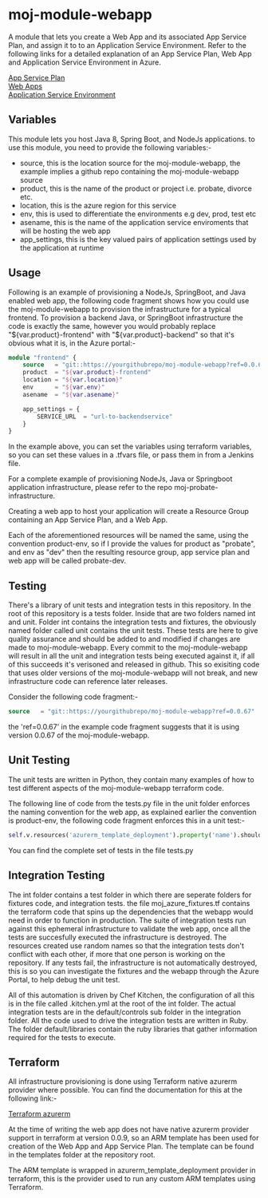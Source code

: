 # moj-module-webapp
A module that lets you create a Web App and its associated App Service Plan, and assign it to to an Application Service Environment.
Refer to the following links for a detailed explanation of an App Service Plan, Web App and Application Service Environment in Azure.

[App Service Plan](https://docs.microsoft.com/en-us/azure/app-service/azure-web-sites-web-hosting-plans-in-depth-overview) <br />
[Web Apps](https://docs.microsoft.com/en-us/azure/app-service-web/app-service-web-overview) <br />
[Application Service Environment](https://docs.microsoft.com/en-us/azure/app-service-web/app-service-app-service-environment-intro) <br />

## Variables
This module lets you host Java 8, Spring Boot, and NodeJs applications. to use this module, you need to provide the following variables:-

-	source, this is the location source for the moj-module-webapp, the example implies a github repo containing the moj-module-webapp source
-	product,  this is the name of the product or project i.e. probate, divorce etc.
-	location, this is the azure region for this service
- 	env, this is used to differentiate the environments e.g dev, prod, test etc
- 	asename, this is the name of the application service enviroments that will be hosting the web app
-	app_settings, this is the key valued pairs of application settings used by the application at runtime

## Usage
Following is an example of provisioning a NodeJs, SpringBoot, and Java enabled web app, the following code fragment shows how you could use the moj-module-webapp to provision the infrastructure for a typical frontend.  To provision a backend Java, or SpringBoot infrastructure the code is exactly the same, however you would probably replace "${var.product}-frontend" with "${var.product}-backend" so that it's obvious what it is, in the Azure portal:-

```terraform
module "frontend" {
	source   = "git::https://yourgithubrepo/moj-module-webapp?ref=0.0.67"
	product  = "${var.product}-frontend"
	location = "${var.location}"
	env      = "${var.env}"
	asename  = "${var.asename}"

	app_settings = { 
		SERVICE_URL  = "url-to-backendservice"
	} 
} 
```

In the example above, you can set the variables using terraform variables, so you can set these values in a .tfvars file,
or pass them in from a Jenkins file.

For a complete example of provisioning NodeJs, Java or Springboot application infrastructure, please refer to the repo moj-probate-infrastructure.

Creating a web app to host your application will create a Resource Group containing an App Service Plan, and a Web App.

Each of the aforementioned resources will be named the same, using the convention product-env, so if I provide the values for product as "probate", and env
as "dev" then the resulting resource group, app service plan and web app will be called probate-dev.

## Testing
There's a library of unit tests and integration tests in this repository.  In the root of this repository is a tests folder.
Inside that are two folders named int and unit.  Folder int contains the integration tests and fixtures, the obviously named folder called unit contains
the unit tests.  These tests are here to give quality assurance and should be added to and modified if changes are made to moj-module-webapp.  Every commit to the moj-module-webapp will result in all the unit and integration tests being executed against it, if all of this succeeds it's verisoned and released in github.  This so exisiting code that uses older versions of the moj-module-webapp will not break, and new infrastructure code can reference later releases.

Consider the following code fragment:-

```terraform
source   = "git::https://yourgithubrepo/moj-module-webapp?ref=0.0.67"
```

the 'ref=0.0.67' in the example code fragment suggests that it is using version 0.0.67 of the moj-module-webapp.

## Unit Testing
The unit tests are written in Python, they contain many examples of how to test different aspects of the moj-module-webapp terraform code.

The following line of code from the tests.py file in the unit folder enforces the naming convention for the web app, as explained earlier the convention is 
product-env, the following code fragment enforces this in a unit test:-

```python
self.v.resources('azurerm_template_deployment').property('name').should_equal('${var.product}-${var.env}')
```

You can find the complete set of tests in the file tests.py

## Integration Testing
The int folder contains a test folder in which there are seperate folders for fixtures code, and integration tests. the file moj_azure_fixtures.tf contains
the terraform code that spins up the dependencies that the webapp would need in order to function in production.  The suite of integration tests run against this ephemeral infrastructure to validate the web app, once all the tests are succesfully executed the infrastructure is destroyed.  The resources created use random names so that the integration tests don't conflict with each other, if more that one person is working on the repository.  If any tests fail, the infrastructure is not automatically destroyed, this is so you can investigate the fixtures and the webapp through the Azure
Portal, to help debug the unit test.

All of this automation is driven by Chef Kitchen, the configuration of all this is in the file called .kitchen.yml at the root of the int folder.  The actual 
integration tests are in the default/controls sub folder in the integration folder.  All the code used to drive the integration tests are written in Ruby.  The folder default/libraries contain the ruby libraries that gather information required for the tests to execute.

## Terraform
All infrastructure provisioning is done using Terraform native azurerm provider where possible.  You can find the documentation for this at the following link:-

[Terraform azurerm](https://www.terraform.io/docs/providers/azurerm/index.html) <br />

At the time of writing the web app does not have native azurerm provider support in terraform at version 0.0.9, so an ARM template has been used for creation of the Web App and App Service Plan. The template can be found in the templates folder at the repository root.

The ARM template is wrapped in azurerm_template_deployment provider in terraform, this is the provider used to run any custom ARM templates using Terraform.

